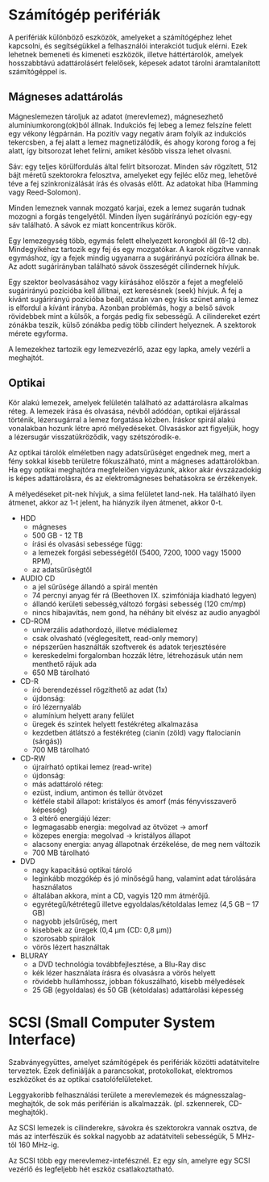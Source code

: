 # Számítógép perifériák

A perifériák különböző eszközök, amelyeket a számítógéphez lehet kapcsolni, és segítségükkel a felhasználói interakciót tudjuk elérni. Ezek lehetnek bemeneti és kimeneti eszközök, illetve háttértárolók, amelyek hosszabbtávú adattárolásért felelősek, képesek adatot tárolni áramtalanított számítógéppel is.

## Mágneses adattárolás

Mágneslemezen tároljuk az adatot (merevlemez), mágnesezhető alumíniumkorong(ok)ból állnak. Indukciós fej lebeg a lemez felszíne felett egy vékony légpárnán. Ha pozitív vagy negatív áram folyik az indukciós tekercsben, a fej alatt a lemez magnetizálódik, és ahogy korong forog a fej alatt, így bitsorozat lehet felírni, amiket később vissza lehet olvasni.

Sáv: egy teljes körülfordulás által felírt bitsorozat. Minden sáv rögzített, 512 bájt méretű szektorokra felosztva, amelyeket egy fejléc előz meg, lehetővé téve a fej szinkronizálását írás és olvasás előtt. Az adatokat hiba (Hamming vagy Reed-Solomon).

Minden lemeznek vannak mozgató karjai, ezek a lemez sugarán tudnak mozogni a forgás tengelyétől. Minden ilyen sugárírányú pozíción egy-egy sáv található. A sávok ez miatt koncentrikus körök.

Egy lemezegység több, egymás felett elhelyezett korongból áll (6-12 db). Mindegyikéhez tartozik egy fej és egy mozgatókar. A karok rögzítve vannak egymáshoz, így a fejek mindig ugyanarra a sugárirányú pozícióra állnak be.
Az adott sugárirányban található sávok összeségét cilindernek hívjuk.

Egy szektor beolvasásához vagy kiírásához először a fejet a megfelelő sugárirányú pozícióba kell állítnai, ezt keresésnek (seek) hívjuk. A fej a kívánt sugárirányú pozícióba beáll, ezután van egy kis szünet amíg a lemez is elfordul a kívánt irányba. Azonban problémás, hogy a belső sávok rövidebbek mint a külsők, a forgás pedig fix sebességű. A cilindereket ezért zónákba teszik, külső zónákba pedig több cilindert helyeznek. A szektorok mérete egyforma.

A lemezekhez tartozik egy lemezvezérlő, azaz egy lapka, amely vezérli a meghajtót.

## Optikai

Kör alakú lemezek, amelyek felületén található az adattárolásra alkalmas réteg. A lemezek írása és olvasása, névből adódóan, optikai eljárással történik, lézersugárral a lemez forgatása közben. Íráskor spirál alakú vonalakban hozunk létre apró mélyedéseket. Olvasáskor azt figyeljük, hogy a lézersugár visszatükröződik, vagy szétszórodik-e.

Az optikai tárolók elméletben nagy adatsűrűséget engednek meg, mert a fény sokkal kisebb területre fókuszálható, mint a mágneses adattárolókban. Ha egy optikai meghajtóra megfelelően vigyázunk, akkor akár évszázadokig is képes adattárolásra, és az elektromágneses behatásokra se érzékenyek.

A mélyedéseket pit-nek hívjuk, a sima felületet land-nek. Ha található ilyen átmenet, akkor az 1-t jelent, ha hiányzik ilyen átmenet, akkor 0-t.

- HDD
  - mágneses
  - 500 GB - 12 TB
  - írási és olvasási sebessége függ:
  - a lemezek forgási sebességétől (5400, 7200, 1000 vagy 15000 RPM),
  - az adatsűrűségtől
- AUDIO CD
  - a jel sűrűsége állandó a spirál mentén
  - 74 percnyi anyag fér rá (Beethoven IX. szimfóniája kiadható legyen)
  - állandó kerületi sebesség,változó forgási sebesség (120 cm/mp)
  - nincs hibajavítás, nem gond, ha néhány bit elvész az audio anyagból
- CD-ROM
  - univerzális adathordozó, illetve médialemez
  - csak olvasható (véglegesített, read-only memory)
  - népszerűen használták szoftverek és adatok terjesztésére
  - kereskedelmi forgalomban hozzák létre, létrehozásuk után nem menthető rájuk ada
  - 650 MB tárolható
- CD-R
  - író berendezéssel rögzíthető az adat (1x)
  - újdonság:
  - író lézernyaláb
  - alumínium helyett arany felület
  - üregek és szintek helyett festékréteg alkalmazása
  - kezdetben átlátszó a festékréteg (cianin (zöld) vagy ftalocianin (sárgás))
  - 700 MB tárolható
- CD-RW
  - újraírható optikai lemez (read-write)
  - újdonság:
  - más adattároló réteg:
  - ezüst, indium, antimon és tellúr ötvözet
  - kétféle stabil állapot: kristályos és amorf (más fényvisszaverő képesség)
  - 3 eltérő energiájú lézer:
  - legmagasabb energia: megolvad az ötvözet → amorf
  - közepes energia: megolvad → kristályos állapot
  - alacsony energia: anyag állapotnak érzékelése, de meg nem változik
  - 700 MB tárolható
- DVD
  - nagy kapacitású optikai tároló
  - leginkább mozgókép és jó minőségű hang, valamint adat tárolására használatos
  - általában akkora, mint a CD, vagyis 120 mm átmérőjű.
  - egyrétegű/kétrétegű illetve egyoldalas/kétoldalas lemez (4,5 GB – 17 GB)
  - nagyobb jelsűrűség, mert
  - kisebbek az üregek (0,4 μm (CD: 0,8 μm))
  - szorosabb spirálok
  - vörös lézert használtak
- BLURAY
  - a DVD technológia továbbfejlesztése, a Blu-Ray disc
  - kék lézer használata írásra és olvasásra a vörös helyett
  - rövidebb hullámhossz, jobban fókuszálható, kisebb mélyedések
  - 25 GB (egyoldalas) és 50 GB (kétoldalas) adattárolási képesség

# SCSI (Small Computer System Interface)

Szabványegyüttes, amelyet számítógépek és perifériák közötti adatátvitelre terveztek. Ezek definiálják a parancsokat, protokollokat, elektromos eszközöket és az optikai csatolófelületeket.

Leggyakoribb felhasználási területe a merevlemezek és mágnesszalag-meghajtók, de sok más periférián is alkalmazzák. (pl. szkennerek, CD-meghajtók).

Az SCSI lemezek is cilinderekre, sávokra és szektorokra vannak osztva, de más az interfészük és sokkal nagyobb az adatátviteli sebességük, 5 MHz-től 160 MHz-ig.

Az SCSI több egy merevlemez-intefésznél. Ez egy sín, amelyre egy SCSI vezérlő és legfeljebb hét eszköz csatlakoztatható.
